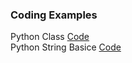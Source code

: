 ### Coding Examples

Python Class [Code](https://onecompiler.com/python/3y7h2hufs)  
Python String Basice [Code](https://onecompiler.com/python/3y7c5jc9q)